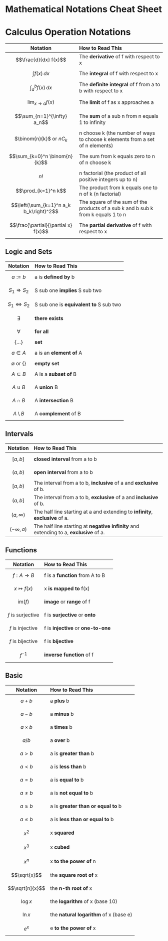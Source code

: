 # Mathematical Notations Cheat Sheet
 
# Calculus Operation Notations

| Notation | How to Read This |
|:--------:|:-----------------|
| $$\frac{d}{dx} f(x)$$ | The **derivative** of f with respect to x |
| $$\int f(x) \, dx$$ | The **integral** of f with respect to x |
| $$\int_a^b f(x) \, dx$$ | The **definite integral** of f from a to b with respect to x |
| $$\lim_{x \to a} f(x)$$ | The **limit** of f as x approaches a |
| $$\sum_{n=1}^{\infty} a_n$$ | The **sum** of a sub n from n equals 1 to infinity |
| $`\binom{n}{k}`$ or $`nC_k`$ | n choose k (the number of ways to choose k elements from a set of n elements) |
| $$\sum_{k=0}^n \binom{n}{k}$$ | The sum from k equals zero to n of n choose k |
| $$n!$$ | n factorial (the product of all positive integers up to n) |
| $$\prod_{k=1}^n k$$ | The product from k equals one to n of k (n factorial) |
| $$\left(\sum_{k=1}^n a_k b_k\right)^2$$ | The square of the sum of the products of a sub k and b sub k from k equals 1 to n |
| $$\frac{\partial}{\partial x} f(x)$$ | The **partial derivative** of f with respect to x |


## Logic and Sets

| Notation | How to Read This |
|:--------:|:-----------------|
| $$a := b$$ | a is **defined by** b |
| $$S_1 \Rightarrow S_2$$ | S sub one **implies** S sub two |
| $$S_1 \Leftrightarrow S_2$$ | S sub one is **equivalent to** S sub two |
| $$\exists$$ | **there exists** |
| $$\forall$$ | **for all** |
| $`\{ \dots \}`$ | **set** |
| $$a \in A$$ | a is an **element of** A |
| $`\emptyset`$ or $`\{\}`$ | **empty set** |
| $$A \subseteq B$$ | A is a **subset of** B |
| $$A \cup B$$ | A **union** B |
| $$A \cap B$$ | A **intersection** B |
| $$A \setminus B$$ | A **complement** of B |

## Intervals

| Notation | How to Read This |
|:--------:|:-----------------|
| $$[a, b]$$ | **closed interval** from a to b |
| $$(a, b)$$ | **open interval** from a to b |
| $$[a, b)$$ | The interval from a to b, **inclusive** of a and **exclusive** of b. |
| $$(a, b]$$ | The interval from a to b, **exclusive** of a and **inclusive** of b. |
| $$(a, \infty)$$ | The half line starting at a and extending to **infinity**, **exclusive** of a. |
| $$(-\infty, a)$$ | The half line starting at **negative infinity** and extending to a, **exclusive** of a. |


## Functions

| Notation | How to Read This |
|:--------:|:-----------------|
| $$f : A \to B$$ | f is a **function** from A to B |
| $$x \mapsto f(x)$$ | x **is mapped to** f(x) |
| $$\text{im}(f)$$ | **image** or **range** of f |
| $$f \text{ is surjective}$$ | f is **surjective** or **onto** |
| $$f \text{ is injective}$$ | f is **injective** or **one-to-one** |
| $$f \text{ is bijective}$$ | f is **bijective** |
| $$f^{-1}$$ | **inverse function** of f |



## Basic

| Notation | How to Read This |
|:--------:|:-----------------|
| $$a + b$$ | a **plus** b |
| $$a - b$$ | a **minus** b |
| $$a \times b$$ | a **times** b |
| $$a / b$$ | a **over** b |
| $$a > b$$ | a is **greater than** b |
| $$a < b$$ | a is **less than** b |
| $$a = b$$ | a is **equal to** b |
| $$a \neq b$$ | a is **not equal to** b |
| $$a \geq b$$ | a is **greater than or equal to** b |
| $$a \leq b$$ | a is **less than or equal to** b |
| $$x^2$$ | x **squared** |
| $$x^3$$ | x **cubed** |
| $$x^n$$ | x **to the power of** n |
| $$\sqrt{x}$$ | the **square root of** x |
| $$\sqrt[n]{x}$$ | the **n-th root of** x |
| $$\log x$$ | the **logarithm** of x (base 10) |
| $$\ln x$$ | the **natural logarithm** of x (base e) |
| $$e^x$$ | e **to the power of** x |
